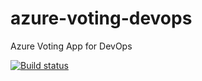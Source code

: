 # azure-voting-devops
Azure Voting App for DevOps

[![Build status](https://dev.azure.com/amymalik/Voting-App/_apis/build/status/Voting-App-Docker%20container-CI)](https://dev.azure.com/amymalik/Voting-App/_build/latest?definitionId=-1)
